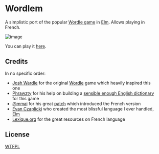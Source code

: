 # Wordlem

A simplistic port of the popular [Wordle game](https://www.powerlanguage.co.uk/wordle/) in [Elm](https://elm-lang.org/). Allows playing in French.

![image](https://n1k0.github.io/wordlem/screenshots/card.png)

You can play it [here](https://n1k0.github.io/wordlem/).

## Credits

In no specific order:

- [Josh Wardle](https://twitter.com/powerlanguish) for the original [Wordle](https://www.powerlanguage.co.uk/wordle/) game which heavily inspired this one
- [Phrawzty](https://speaking.dark.ca/) for his help on building a [sensible enough English dictionary](https://gist.github.com/phrawzty/e5edc5336bf06f62b0b831c7ac09baff) for this game
- [@mmai](https://github.com/mmai) for his great [patch](https://github.com/n1k0/wordlem/pull/1) which introduced the French version
- [Evan Czaplicki](https://twitter.com/evancz) who created the most blissful language I ever handled, [Elm](https://elm-lang.org/)
- [Lexique.org](http://www.lexique.org/shiny/openlexicon/) for the great resources on French language

## License

[WTFPL](http://www.wtfpl.net/)
